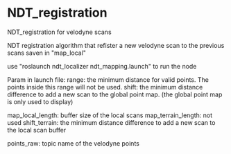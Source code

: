 # NDT_registration
NDT_registration for velodyne scans
  
  NDT registration algorithm that refister a new velodyne scan to the previous scans saven in "map_local"
  
  use "roslaunch ndt_localizer ndt_mapping.launch" to run the node
  
  
  
  Param in launch file:
  range: the minimum distance for valid points. The points inside this range will not be used.
  shift: the minimum distance difference to add a new scan to the global point map. (the global point map is only used to display)
  
  map_local_length:       buffer size of the local scans
  map_terrain_length:     not used
  shift_terrain:          the minimum distance difference to add a new scan to the local scan buffer

  points_raw:             topic name of the velodyne points
